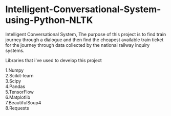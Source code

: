 # Intelligent-Conversational-System-using-Python-NLTK
Intelligent Conversational System,
The purpose of this project is to find train journey through a dialogue and then find the cheapest available train ticket for the journey through data collected by the national railway inquiry systems.


Libraries that i've used to develop this project

1.Numpy<br>
2.Scikit-learn <br>
3.Scipy <br>
4.Pandas <br>
5.TensorFlow <br>
6.Matplotlib <br>
7.BeautifulSoup4 <br>
8.Requests <br>
